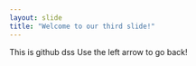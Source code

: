 ```yaml
---
layout: slide
title: "Welcome to our third slide!"
---
```

This is github dss
Use the left arrow to go back!
